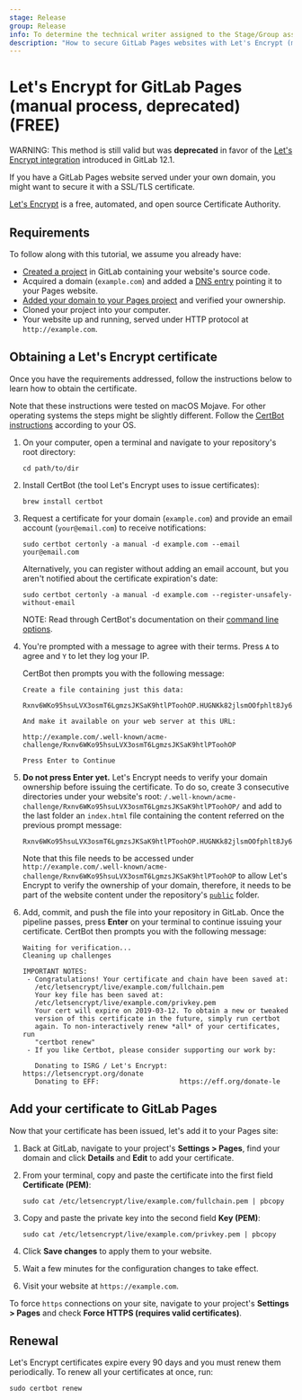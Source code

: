 ```yaml
---
stage: Release
group: Release
info: To determine the technical writer assigned to the Stage/Group associated with this page, see https://about.gitlab.com/handbook/engineering/ux/technical-writing/#assignments
description: "How to secure GitLab Pages websites with Let's Encrypt (manual process, deprecated)."
---
```


# Let's Encrypt for GitLab Pages (manual process, deprecated) **(FREE)**

WARNING:
This method is still valid but was **deprecated** in favor of the
[Let's Encrypt integration](custom_domains_ssl_tls_certification/lets_encrypt_integration.md)
introduced in GitLab 12.1.

If you have a GitLab Pages website served under your own domain,
you might want to secure it with a SSL/TLS certificate.

[Let's Encrypt](https://letsencrypt.org) is a free, automated, and
open source Certificate Authority.

## Requirements

To follow along with this tutorial, we assume you already have:

- [Created a project](index.md#getting-started) in GitLab
  containing your website's source code.
- Acquired a domain (`example.com`) and added a [DNS entry](custom_domains_ssl_tls_certification/index.md#set-up-pages-with-a-custom-domain)
  pointing it to your Pages website.
- [Added your domain to your Pages project](custom_domains_ssl_tls_certification/index.md#steps)
  and verified your ownership.
- Cloned your project into your computer.
- Your website up and running, served under HTTP protocol at `http://example.com`.

## Obtaining a Let's Encrypt certificate

Once you have the requirements addressed, follow the instructions
below to learn how to obtain the certificate.

Note that these instructions were tested on macOS Mojave. For other operating systems the steps
might be slightly different. Follow the
[CertBot instructions](https://certbot.eff.org/) according to your OS.

1. On your computer, open a terminal and navigate to your repository's
   root directory:

   ```shell
   cd path/to/dir
   ```

1. Install CertBot (the tool Let's Encrypt uses to issue certificates):

   ```shell
   brew install certbot
   ```

1. Request a certificate for your domain (`example.com`) and
   provide an email account (`your@email.com`) to receive notifications:

   ```shell
   sudo certbot certonly -a manual -d example.com --email your@email.com
   ```

   Alternatively, you can register without adding an email account,
   but you aren't notified about the certificate expiration's date:

   ```shell
   sudo certbot certonly -a manual -d example.com --register-unsafely-without-email
   ```

   NOTE:
   Read through CertBot's documentation on their
   [command line options](https://certbot.eff.org/docs/using.html#certbot-command-line-options).

1. You're prompted with a message to agree with their terms.
   Press `A` to agree and `Y` to let they log your IP.

   CertBot then prompts you with the following message:

   ```shell
   Create a file containing just this data:

   Rxnv6WKo95hsuLVX3osmT6LgmzsJKSaK9htlPToohOP.HUGNKk82jlsmOOfphlt8Jy69iuglsn095nxOMH9j3Yb

   And make it available on your web server at this URL:

   http://example.com/.well-known/acme-challenge/Rxnv6WKo95hsuLVX3osmT6LgmzsJKSaK9htlPToohOP

   Press Enter to Continue
   ```

1. **Do not press Enter yet.** Let's Encrypt needs to verify your
   domain ownership before issuing the certificate. To do so, create 3
   consecutive directories under your website's root:
   `/.well-known/acme-challenge/Rxnv6WKo95hsuLVX3osmT6LgmzsJKSaK9htlPToohOP/`
   and add to the last folder an `index.html` file containing the content
   referred on the previous prompt message:

   ```shell
   Rxnv6WKo95hsuLVX3osmT6LgmzsJKSaK9htlPToohOP.HUGNKk82jlsmOOfphlt8Jy69iuglsn095nxOMH9j3Yb
   ```

   Note that this file needs to be accessed under
   `http://example.com/.well-known/acme-challenge/Rxnv6WKo95hsuLVX3osmT6LgmzsJKSaK9htlPToohOP`
   to allow Let's Encrypt to verify the ownership of your domain,
   therefore, it needs to be part of the website content under the
   repository's [`public`](index.md#how-it-works) folder.

1. Add, commit, and push the file into your repository in GitLab. Once the pipeline
   passes, press **Enter** on your terminal to continue issuing your
   certificate. CertBot then prompts you with the following message:

   ```shell
   Waiting for verification...
   Cleaning up challenges

   IMPORTANT NOTES:
    - Congratulations! Your certificate and chain have been saved at:
      /etc/letsencrypt/live/example.com/fullchain.pem
      Your key file has been saved at:
      /etc/letsencrypt/live/example.com/privkey.pem
      Your cert will expire on 2019-03-12. To obtain a new or tweaked
      version of this certificate in the future, simply run certbot
      again. To non-interactively renew *all* of your certificates, run
      "certbot renew"
    - If you like Certbot, please consider supporting our work by:

      Donating to ISRG / Let's Encrypt:   https://letsencrypt.org/donate
      Donating to EFF:                    https://eff.org/donate-le
   ```

## Add your certificate to GitLab Pages

Now that your certificate has been issued, let's add it to your Pages site:

1. Back at GitLab, navigate to your project's **Settings > Pages**,
   find your domain and click **Details** and **Edit** to add your certificate.
1. From your terminal, copy and paste the certificate into the first field
   **Certificate (PEM)**:

   ```shell
   sudo cat /etc/letsencrypt/live/example.com/fullchain.pem | pbcopy
   ```

1. Copy and paste the private key into the second field **Key (PEM)**:

   ```shell
   sudo cat /etc/letsencrypt/live/example.com/privkey.pem | pbcopy
   ```

1. Click **Save changes** to apply them to your website.
1. Wait a few minutes for the configuration changes to take effect.
1. Visit your website at `https://example.com`.

To force `https` connections on your site, navigate to your
project's **Settings > Pages** and check **Force HTTPS (requires
valid certificates)**.

## Renewal

Let's Encrypt certificates expire every 90 days and you must
renew them periodically. To renew all your certificates at once, run:

```shell
sudo certbot renew
```
